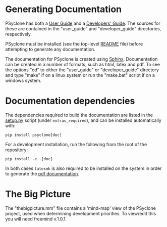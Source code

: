 Generating Documentation
========================

PSyclone has both a
[User Guide](https://psyclone.readthedocs.io/en/stable/) and a
[Developers' Guide](https://psyclone-dev.readthedocs.io/en/stable/).
The sources for these are contained in the "user_guide" and
"developer_guide" directories, respectively.

PSyclone must be installed (see the top-level [README](../README.md)
file) before attempting to generate any documentation.

The documentation for PSyclone is created using
[Sphinx](https://sphinx-doc.org). Documentation can be created in a
number of formats, such as html, latex and pdf. To see the options
"cd" to either the "user_guide" or "developer_guide" directory and
type "make" if on a linux system or run the "make.bat" script if on a
windows system.

Documentation dependencies
==========================

The dependencies required to build the documentation are listed in
the [setup.py](../setup.py) script (under ``extras_required``),
and can be installed automatically with:

    pip install psyclone[doc]

For a development installation, run the following from the root
of the repository:

    pip install -e .[doc]

In both cases ``latexmk`` is also required to be installed on
the system in order to generate the
[pdf documentation](../psyclone.pdf).

The Big Picture
===============

The "thebigpicture.mm" file contains a 'mind-map' view of the PSyclone
project, used when determining development priorities. To view/edit
this you will need freemind v.1.0.1.
